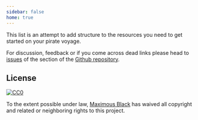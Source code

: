 ```yaml
---
sidebar: false
home: true
---
```


This list is an attempt to add structure to the resources you need to get started on your pirate voyage.

For discussion, feedback or if you come across dead links please head to [issues](https://github.com/maximousblk/piracy/issues/new) of the section of the [Github repository](https://github.com/maximousblk/piracy).

## License

[![CC0](https://licensebuttons.net/p/zero/1.0/80x15.png)](http://creativecommons.org/publicdomain/zero/1.0/)

To the extent possible under law, [Maximous Black](https://maximousblk.github.io/) has waived all copyright and related or neighboring rights to this project.
